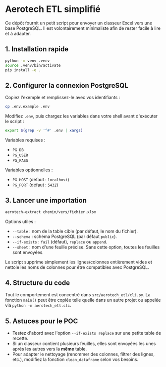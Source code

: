 # Aerotech ETL simplifié

Ce dépôt fournit un petit script pour envoyer un classeur Excel vers une base PostgreSQL.
Il est volontairement minimaliste afin de rester facile à lire et à adapter.

## 1. Installation rapide

```bash
python -m venv .venv
source .venv/bin/activate
pip install -e .
```

## 2. Configurer la connexion PostgreSQL

Copiez l'exemple et remplissez-le avec vos identifiants :

```bash
cp .env.example .env
```

Modifiez `.env`, puis chargez les variables dans votre shell avant d'exécuter le script :

```bash
export $(grep -v '^#' .env | xargs)
```

Variables requises :

- `PG_DB`
- `PG_USER`
- `PG_PASS`

Variables optionnelles :

- `PG_HOST` (défaut : `localhost`)
- `PG_PORT` (défaut : `5432`)

## 3. Lancer une importation

```bash
aerotech-extract chemin/vers/fichier.xlsx
```

Options utiles :

- `--table` : nom de la table cible (par défaut, le nom du fichier).
- `--schema` : schéma PostgreSQL (par défaut `public`).
- `--if-exists` : `fail` (défaut), `replace` ou `append`.
- `--sheet` : nom d'une feuille précise. Sans cette option, toutes les feuilles sont envoyées.

Le script supprime simplement les lignes/colonnes entièrement vides et nettoie les noms de
colonnes pour être compatibles avec PostgreSQL.

## 4. Structure du code

Tout le comportement est concentré dans `src/aerotech_etl/cli.py`. La fonction `main()`
peut être copiée telle quelle dans un autre projet ou appelée via `python -m aerotech_etl.cli`.

## 5. Astuces pour le POC

- Testez d'abord avec l'option `--if-exists replace` sur une petite table de recette.
- Si un classeur contient plusieurs feuilles, elles sont envoyées les unes après les
  autres vers la **même** table.
- Pour adapter le nettoyage (renommer des colonnes, filtrer des lignes, etc.), modifiez
  la fonction `clean_dataframe` selon vos besoins.
